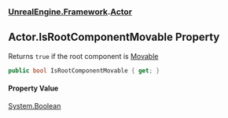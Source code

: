 ### [UnrealEngine.Framework](./UnrealEngine-Framework.md 'UnrealEngine.Framework').[Actor](./UnrealEngine-Framework-Actor.md 'UnrealEngine.Framework.Actor')
## Actor.IsRootComponentMovable Property
Returns `true` if the root component is [Movable](./UnrealEngine-Framework-ComponentMobility.md#UnrealEngine-Framework-ComponentMobility-Movable 'UnrealEngine.Framework.ComponentMobility.Movable')  
```csharp
public bool IsRootComponentMovable { get; }
```
#### Property Value
[System.Boolean](https://docs.microsoft.com/en-us/dotnet/api/System.Boolean 'System.Boolean')  
